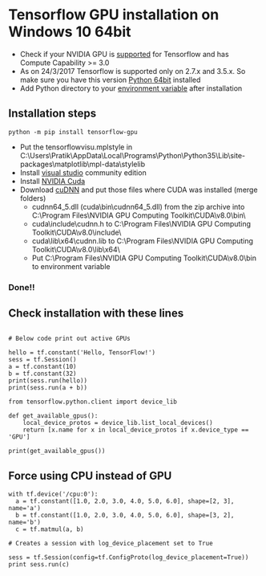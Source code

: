 # Tensorflow GPU installation on Windows 10 64bit       
- Check if your NVIDIA GPU is [supported](https://developer.nvidia.com/cuda-gpus) for Tensorflow and has Compute Capability >= 3.0    
- As on 24/3/2017 Tensorflow is supported only on 2.7.x and 3.5.x. So make sure you have this version [Python 64bit](https://www.python.org/downloads/) installed    
- Add Python directory to your [environment variable](http://www.netinstructions.com/content/images/2016/12/adding-cudnn-to-your-path-tensorflow-windows-7.png) after installation      
            
  
## Installation steps   
```python -m pip install tensorflow-gpu```       
- Put the tensorflowvisu.mplstyle in C:\Users\Pratik\AppData\Local\Programs\Python\Python35\Lib\site-packages\matplotlib\mpl-data\stylelib    
- Install [visual studio](https://www.visualstudio.com/downloads) community edition      
- Install [NVIDIA Cuda](https://developer.nvidia.com/compute/cuda/8.0/Prod2/local_installers/cuda_8.0.61_win10-exe)      
- Download [cuDNN](https://developer.nvidia.com/cudnn) and put those files where CUDA was installed (merge folders)      
    - cudnn64_5.dll (cuda\bin\cudnn64_5.dll) from the zip archive into C:\Program Files\NVIDIA GPU Computing Toolkit\CUDA\v8.0\bin\        
    - cuda\include\cudnn.h to C:\Program Files\NVIDIA GPU Computing Toolkit\CUDA\v8.0\include\       
    - cuda\lib\x64\cudnn.lib to C:\Program Files\NVIDIA GPU Computing Toolkit\CUDA\v8.0\lib\x64\        
    - Put C:\Program Files\NVIDIA GPU Computing Toolkit\CUDA\v8.0\bin to environment variable       

### Done!!   

## Check installation with these lines    

```import tensorflow as tf    

# Below code print out active GPUs   

hello = tf.constant('Hello, TensorFlow!')    
sess = tf.Session()    
a = tf.constant(10)    
b = tf.constant(32)    
print(sess.run(hello))   
print(sess.run(a + b))    

from tensorflow.python.client import device_lib

def get_available_gpus():
    local_device_protos = device_lib.list_local_devices()
    return [x.name for x in local_device_protos if x.device_type == 'GPU']

print(get_available_gpus()) 
```
## Force using CPU instead of GPU
```
with tf.device('/cpu:0'):
  a = tf.constant([1.0, 2.0, 3.0, 4.0, 5.0, 6.0], shape=[2, 3], name='a')
  b = tf.constant([1.0, 2.0, 3.0, 4.0, 5.0, 6.0], shape=[3, 2], name='b')
  c = tf.matmul(a, b)
  
# Creates a session with log_device_placement set to True

sess = tf.Session(config=tf.ConfigProto(log_device_placement=True))
print sess.run(c)    
